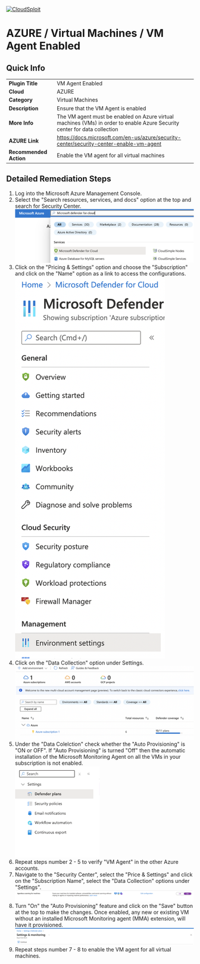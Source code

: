 [![CloudSploit](https://cloudsploit.com/img/logo-new-big-text-100.png "CloudSploit")](https://cloudsploit.com)

# AZURE / Virtual Machines / VM Agent Enabled

## Quick Info

| | |
|-|-|
| **Plugin Title** | VM Agent Enabled |
| **Cloud** | AZURE |
| **Category** | Virtual Machines |
| **Description** | Ensure that the VM Agent is enabled |
| **More Info** | The VM agent must be enabled on Azure virtual machines (VMs) in order to enable Azure Security center for data collection |
| **AZURE Link** | https://docs.microsoft.com/en-us/azure/security-center/security-center-enable-vm-agent |
| **Recommended Action** | Enable the VM agent for all virtual machines |

## Detailed Remediation Steps
1. Log into the Microsoft Azure Management Console.
2. Select the "Search resources, services, and docs" option at the top and search for Security Center. </br> <img src="/resources/azure/virtualmachines/vm-agent-enabled/step2.png"/>
3. Click on the "Pricing & Settings" option and choose the "Subscription" and click on the "Name" option as a link to access the configurations. </br> <img src="/resources/azure/virtualmachines/vm-agent-enabled/step3.png"/>
4. Click on the "Data Collection" option under Settings. </br> <img src="/resources/azure/virtualmachines/vm-agent-enabled/step4.png"/>
5. Under the "Data Colelction" check whether the "Auto Provisioning" is "ON or OFF". If "Auto Provisioning" is turned "Off" then the automatic installation of the Microsoft Monitoring Agent on all the VMs in your subscription is not enabled. </br> <img src="/resources/azure/virtualmachines/vm-agent-enabled/step5.png"/>
6. Repeat steps number 2 - 5 to verify "VM Agent" in the other Azure accounts.</br>
7. Navigate to the "Security Center", select the "Price & Settings" and click on the "Subscription Name", select the "Data Collection" options under "Settings".</br> <img src="/resources/azure/virtualmachines/vm-agent-enabled/step7.png"/>
8. Turn "On" the "Auto Provisioning" feature and click on the "Save" button at the top to make the changes. Once enabled, any new or existing VM without an installed Microsoft Monitoring agent (MMA) extension, will have it provisioned. </br> <img src="/resources/azure/virtualmachines/vm-agent-enabled/step8.png"/>
9. Repeat steps number 7 - 8 to enable the VM agent for all virtual machines.</br>
